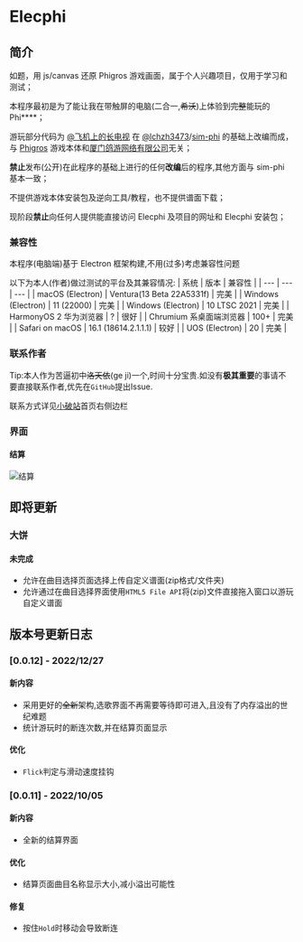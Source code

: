 # Elecphi

## 简介

如题，用 js/canvas 还原 Phi&#103;ros 游戏画面，属于个人兴趣项目，仅用于学习和测试；

本程序最初是为了能让我在带触屏的电脑(二合一,~~希沃~~)上体验到~~完整~~能玩的Phi****；

游玩部分代码为 [@飞机上的长电视](https://space.bilibili.com/484759721 "苦逼初中洛天依(划掉)一个,没大事别找我") 在 [@lchz&#104;3473](https://space.bilibili.com/274753872)/[sim-phi](https://www.github.com/lchzh3473/sim-phi) 的基础上改编而成，与 [Phi&#103;ros](https://www.taptap.com/app/165287) 游戏本体和[厦门鸽游网络有限公司](http://www.pigeon-games.cn)无关；

**禁止**发布(公开)在此程序的基础上进行的任何**改编**后的程序,其他方面与 sim-phi 基本一致；

不提供游戏本体安装包及逆向工具/教程，也不提供谱面下载；

现阶段**禁止**向任何人提供能直接访问 Elecphi 及项目的网址和 Elecphi 安装包；

### 兼容性

本程序(电脑端)基于 Electron 框架构建,不用(过多)考虑兼容性问题

以下为本人(作者)做过测试的平台及其兼容情况:
| 系统 | 版本 | 兼容性 |
| --- | --- | --- |
| macOS (Electron) | Ventura(13 Beta 22A5331f) | 完美 |
| Windows (Electron) | 11 (22000) | 完美 |
| Windows (Electron) | 10 LTSC 2021 | 完美 |
| HarmonyOS 2 华为浏览器 | ? | 很好 |
| Chrumium 系桌面端浏览器 | 100+ | 完美 |
| Safari on macOS | 16.1 (18614.2.1.1.1) | 较好 |
| UOS (Electron) | 20 | 完美 |

### 联系作者
Tip:本人作为苦逼初中~~洛天依~~(ge ji)一个,时间十分宝贵.如没有**极其重要**的事请不要直接联系作者,优先在`GitHub`提出Issue.

联系方式详见[小破站](https://longtvonairplane.github.io "Tip:不是B站")首页右侧边栏

### 界面

#### 结算
![结算](./readme/ranking_0.0.11.png)


## 即将更新
### 大饼
#### 未完成
- 允许在曲目选择页面选择上传自定义谱面(zip格式/文件夹)
- 允许通过在曲目选择界面使用`HTML5 File API`将(zip)文件直接拖入窗口以游玩自定义谱面

## 版本号更新日志

### [0.0.12] - 2022/12/27
#### 新内容
- 采用更好的~~全新~~架构,选歌界面不再需要等待即可进入,且没有了内存溢出的世纪难题
- 统计游玩时的断连次数,并在结算页面显示
#### 优化
- `Flick`判定与滑动速度挂钩

### [0.0.11] - 2022/10/05
#### 新内容
- 全新的结算界面
#### 优化
- 结算页面曲目名称显示大小,减小溢出可能性
#### 修复
- 按住`Hold`时移动会导致断连
